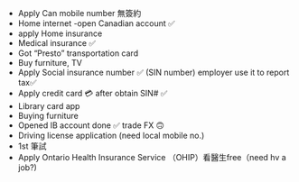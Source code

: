- Apply Can mobile number 無簽約 
- Home internet 
-open Canadian account ✅
- apply Home insurance
- Medical insurance ✅ 
- Got “Presto” transportation card 
- Buy furniture, TV 
- Apply Social insurance number ✅ (SIN number) employer use it to report tax✅ 
- Apply credit card 💳 after obtain SIN# ✅ 
- Library card app 
- Buying furniture 
- Opened IB account done ✅ trade FX 🙃
- Driving license application (need local mobile no.) 
- 1st 筆試
- Apply Ontario Health Insurance Service （OHIP）看醫生free（need hv a job?)